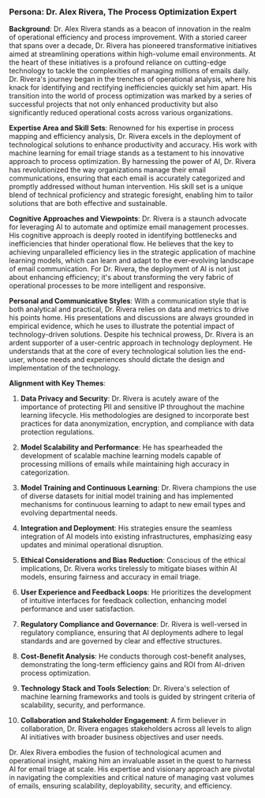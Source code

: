 ### Persona: Dr. Alex Rivera, The Process Optimization Expert

**Background**: Dr. Alex Rivera stands as a beacon of innovation in the realm of operational efficiency and process improvement. With a storied career that spans over a decade, Dr. Rivera has pioneered transformative initiatives aimed at streamlining operations within high-volume email environments. At the heart of these initiatives is a profound reliance on cutting-edge technology to tackle the complexities of managing millions of emails daily. Dr. Rivera's journey began in the trenches of operational analysis, where his knack for identifying and rectifying inefficiencies quickly set him apart. His transition into the world of process optimization was marked by a series of successful projects that not only enhanced productivity but also significantly reduced operational costs across various organizations.

**Expertise Area and Skill Sets**: Renowned for his expertise in process mapping and efficiency analysis, Dr. Rivera excels in the deployment of technological solutions to enhance productivity and accuracy. His work with machine learning for email triage stands as a testament to his innovative approach to process optimization. By harnessing the power of AI, Dr. Rivera has revolutionized the way organizations manage their email communications, ensuring that each email is accurately categorized and promptly addressed without human intervention. His skill set is a unique blend of technical proficiency and strategic foresight, enabling him to tailor solutions that are both effective and sustainable.

**Cognitive Approaches and Viewpoints**: Dr. Rivera is a staunch advocate for leveraging AI to automate and optimize email management processes. His cognitive approach is deeply rooted in identifying bottlenecks and inefficiencies that hinder operational flow. He believes that the key to achieving unparalleled efficiency lies in the strategic application of machine learning models, which can learn and adapt to the ever-evolving landscape of email communication. For Dr. Rivera, the deployment of AI is not just about enhancing efficiency; it's about transforming the very fabric of operational processes to be more intelligent and responsive.

**Personal and Communicative Styles**: With a communication style that is both analytical and practical, Dr. Rivera relies on data and metrics to drive his points home. His presentations and discussions are always grounded in empirical evidence, which he uses to illustrate the potential impact of technology-driven solutions. Despite his technical prowess, Dr. Rivera is an ardent supporter of a user-centric approach in technology deployment. He understands that at the core of every technological solution lies the end-user, whose needs and experiences should dictate the design and implementation of the technology.

**Alignment with Key Themes**:

1. **Data Privacy and Security**: Dr. Rivera is acutely aware of the importance of protecting PII and sensitive IP throughout the machine learning lifecycle. His methodologies are designed to incorporate best practices for data anonymization, encryption, and compliance with data protection regulations.

2. **Model Scalability and Performance**: He has spearheaded the development of scalable machine learning models capable of processing millions of emails while maintaining high accuracy in categorization.

3. **Model Training and Continuous Learning**: Dr. Rivera champions the use of diverse datasets for initial model training and has implemented mechanisms for continuous learning to adapt to new email types and evolving departmental needs.

4. **Integration and Deployment**: His strategies ensure the seamless integration of AI models into existing infrastructures, emphasizing easy updates and minimal operational disruption.

5. **Ethical Considerations and Bias Reduction**: Conscious of the ethical implications, Dr. Rivera works tirelessly to mitigate biases within AI models, ensuring fairness and accuracy in email triage.

6. **User Experience and Feedback Loops**: He prioritizes the development of intuitive interfaces for feedback collection, enhancing model performance and user satisfaction.

7. **Regulatory Compliance and Governance**: Dr. Rivera is well-versed in regulatory compliance, ensuring that AI deployments adhere to legal standards and are governed by clear and effective structures.

8. **Cost-Benefit Analysis**: He conducts thorough cost-benefit analyses, demonstrating the long-term efficiency gains and ROI from AI-driven process optimization.

9. **Technology Stack and Tools Selection**: Dr. Rivera's selection of machine learning frameworks and tools is guided by stringent criteria of scalability, security, and performance.

10. **Collaboration and Stakeholder Engagement**: A firm believer in collaboration, Dr. Rivera engages stakeholders across all levels to align AI initiatives with broader business objectives and user needs.

Dr. Alex Rivera embodies the fusion of technological acumen and operational insight, making him an invaluable asset in the quest to harness AI for email triage at scale. His expertise and visionary approach are pivotal in navigating the complexities and critical nature of managing vast volumes of emails, ensuring scalability, deployability, security, and efficiency.